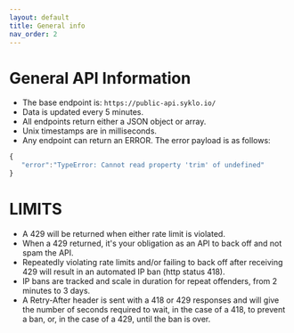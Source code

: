 ```yaml
---
layout: default
title: General info
nav_order: 2
---
```


# General API Information

- The base endpoint is: `https://public-api.syklo.io/`
- Data is updated every 5 minutes.
- All endpoints return either a JSON object or array.
- Unix timestamps are in milliseconds.
- Any endpoint can return an ERROR. The error payload is as follows:
```js
{
   "error":"TypeError: Cannot read property 'trim' of undefined"
}
```

# LIMITS

- A 429 will be returned when either rate limit is violated.
- When a 429 returned, it's your obligation as an API to back off and not spam the API.
- Repeatedly violating rate limits and/or failing to back off after receiving 429 will result in an automated IP ban (http status 418).
- IP bans are tracked and scale in duration for repeat offenders, from 2 minutes to 3 days.
- A Retry-After header is sent with a 418 or 429 responses and will give the number of seconds required to wait, in the case of a 418, to prevent a ban, or, in the case of a 429, until the ban is over.
